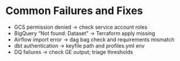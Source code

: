 # Common Failures and Fixes

- GCS permission denied -> check service account roles
- BigQuery “Not found: Dataset” -> Terraform apply missing
- Airflow import error -> dag bag check and requirements mismatch
- dbt authentication -> keyfile path and profiles.yml env
- DQ failures -> check GE output; triage thresholds
